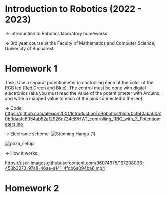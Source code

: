 # Introduction to Robotics (2022 - 2023)

-> Introduction to Robotics laboratory homeworks

-> 3rd year course at the Faculty of Mathematics and Computer Science, University of Bucharest. 

# Homework 1
Task: Use a separat potentiometer in controlling each of the color of the RGB led (Red,Green and Blue).  The control must be done with digital electronics (aka you must read the value of the potentiometer with Arduino, and write a mapped value to each of the pins connectedto the led).

-> Code: https://github.com/alexion2001/IntroductionToRobotics/blob/0c940aba00a10b9daafc6054ab52af2926e724e8/HW1_controlling_RBG_with_3_Potentiometers.ino

-> Electronic scheme:
![Stunning Hango (1)](https://user-images.githubusercontent.com/96074975/197201247-bc62abe6-ff1e-4158-9682-723ed64c8442.png)



![poza_setup](https://user-images.githubusercontent.com/96074975/197208523-eb2c5e17-1bdc-4892-8c30-98eb6ff12097.jpg)

-> How it works:



https://user-images.githubusercontent.com/96074975/197208093-458b3073-97a8-46ae-a141-4fdb6a094ba6.mp4

# Homework 2
